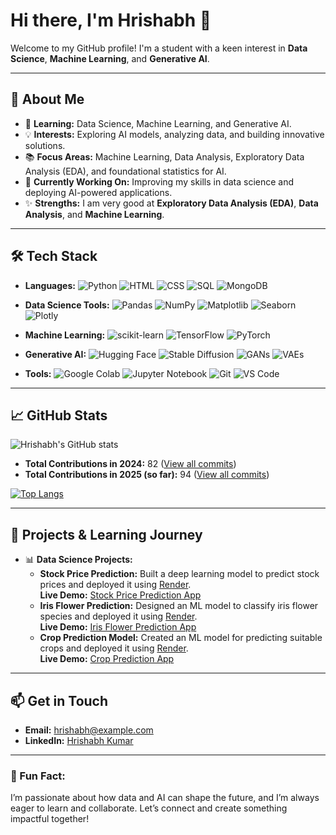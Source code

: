 # Hi there, I'm Hrishabh 👋

Welcome to my GitHub profile! I'm a student with a keen interest in **Data Science**, **Machine Learning**, and **Generative AI**.

---

## 🚀 About Me
- 🌱 **Learning:** Data Science, Machine Learning, and Generative AI.
- 💡 **Interests:** Exploring AI models, analyzing data, and building innovative solutions.
- 📚 **Focus Areas:** Machine Learning, Data Analysis, Exploratory Data Analysis (EDA), and foundational statistics for AI.
- 🔭 **Currently Working On:** Improving my skills in data science and deploying AI-powered applications.
- ✨ **Strengths:** I am very good at **Exploratory Data Analysis (EDA)**, **Data Analysis**, and **Machine Learning**.

---

## 🛠️ Tech Stack

- **Languages:**
  ![Python](https://img.shields.io/badge/-Python-3776AB?logo=python&logoColor=white)
  ![HTML](https://img.shields.io/badge/-HTML5-E34F26?logo=html5&logoColor=white)
  ![CSS](https://img.shields.io/badge/-CSS3-1572B6?logo=css3&logoColor=white)
  ![SQL](https://img.shields.io/badge/-SQL-336791?logo=postgresql&logoColor=white)
  ![MongoDB](https://img.shields.io/badge/-MongoDB-47A248?logo=mongodb&logoColor=white)

- **Data Science Tools:**
  ![Pandas](https://img.shields.io/badge/-Pandas-150458?logo=pandas&logoColor=white)
  ![NumPy](https://img.shields.io/badge/-NumPy-013243?logo=numpy&logoColor=white)
  ![Matplotlib](https://img.shields.io/badge/-Matplotlib-11557C?logo=python&logoColor=white)
  ![Seaborn](https://img.shields.io/badge/-Seaborn-2E4A62?logo=python&logoColor=white)
  ![Plotly](https://img.shields.io/badge/-Plotly-3F4F75?logo=plotly&logoColor=white)

- **Machine Learning:**
  ![scikit-learn](https://img.shields.io/badge/-Scikit%20Learn-F7931E?logo=scikitlearn&logoColor=white)
  ![TensorFlow](https://img.shields.io/badge/-TensorFlow-FF6F00?logo=tensorflow&logoColor=white)
  ![PyTorch](https://img.shields.io/badge/-PyTorch-EE4C2C?logo=pytorch&logoColor=white)

- **Generative AI:**
  ![Hugging Face](https://img.shields.io/badge/-Hugging%20Face-FEAA02?logo=huggingface&logoColor=white)
  ![Stable Diffusion](https://img.shields.io/badge/-Stable%20Diffusion-000000?logo=stable-diffusion&logoColor=white)
  ![GANs](https://img.shields.io/badge/-GANs-4A90E2?logo=python&logoColor=white)
  ![VAEs](https://img.shields.io/badge/-VAEs-4A90E2?logo=python&logoColor=white)

- **Tools:**
  ![Google Colab](https://img.shields.io/badge/-Google%20Colab-F9AB00?logo=googlecolab&logoColor=white)
  ![Jupyter Notebook](https://img.shields.io/badge/-Jupyter%20Notebook-F37626?logo=jupyter&logoColor=white)
  ![Git](https://img.shields.io/badge/-Git-F05032?logo=git&logoColor=white)
  ![VS Code](https://img.shields.io/badge/-VS%20Code-007ACC?logo=visualstudiocode&logoColor=white)

---

## 📈 GitHub Stats

![Hrishabh's GitHub stats](https://github-readme-stats.vercel.app/api?username=hrishabh-dev&show_icons=true&theme=radical)

- **Total Contributions in 2024:** 82 ([View all commits](https://github.com/search?q=author:hrishabh-dev+author-date:2024-01-01..2024-12-31&type=commits&sort=author-date&order=desc))
- **Total Contributions in 2025 (so far):** 94 ([View all commits](https://github.com/search?q=author:hrishabh-dev+author-date:2025-01-01..2025-12-31&type=commits&sort=author-date&order=desc))

[![Top Langs](https://github-readme-stats.vercel.app/api/top-langs/?username=hrishabh-dev&layout=compact&theme=radical)](https://github.com/anuraghazra/github-readme-stats)

---

## 🧠 Projects & Learning Journey

- 📊 **Data Science Projects:**
  - **Stock Price Prediction:** Built a deep learning model to predict stock prices and deployed it using [Render](https://render.com).  
    **Live Demo:** [Stock Price Prediction App](https://stockprediction-qott.onrender.com)
  - **Iris Flower Prediction:** Designed an ML model to classify iris flower species and deployed it using [Render](https://render.com).  
    **Live Demo:** [Iris Flower Prediction App](https://flowerpred.onrender.com)
  - **Crop Prediction Model:** Created an ML model for predicting suitable crops and deployed it using [Render](https://render.com).  
    **Live Demo:** [Crop Prediction App](https://croppredictionapp.onrender.com)

---

## 📫 Get in Touch

- **Email:** [hrishabh@example.com](mailto:hrishabh@example.com)
- **LinkedIn:** [Hrishabh Kumar](https://www.linkedin.com/in/hrishabh-kumar-6a17a6302/)

---

### 🌟 Fun Fact:
I’m passionate about how data and AI can shape the future, and I’m always eager to learn and collaborate. Let’s connect and create something impactful together!
